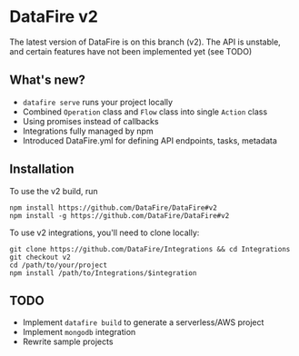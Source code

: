 # DataFire v2
The latest version of DataFire is on this branch (v2). The API is unstable,
and certain features have not been implemented yet (see TODO)

## What's new?
* `datafire serve` runs your project locally
* Combined `Operation` class and `Flow` class into single `Action` class
* Using promises instead of callbacks
* Integrations fully managed by npm
* Introduced DataFire.yml for defining API endpoints, tasks, metadata

## Installation

To use the v2 build, run
```
npm install https://github.com/DataFire/DataFire#v2
npm install -g https://github.com/DataFire/DataFire#v2
```

To use v2 integrations, you'll need to clone locally:

```
git clone https://github.com/DataFire/Integrations && cd Integrations
git checkout v2
cd /path/to/your/project
npm install /path/to/Integrations/$integration
```

## TODO
* Implement `datafire build` to generate a serverless/AWS project
* Implement `mongodb` integration
* Rewrite sample projects

